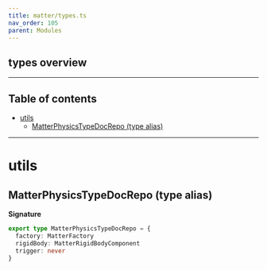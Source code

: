 ```yaml
---
title: matter/types.ts
nav_order: 105
parent: Modules
---
```


## types overview

---

<h2 class="text-delta">Table of contents</h2>

- [utils](#utils)
  - [MatterPhysicsTypeDocRepo (type alias)](#matterphysicstypedocrepo-type-alias)

---

# utils

## MatterPhysicsTypeDocRepo (type alias)

**Signature**

```ts
export type MatterPhysicsTypeDocRepo = {
  factory: MatterFactory
  rigidBody: MatterRigidBodyComponent
  trigger: never
}
```

